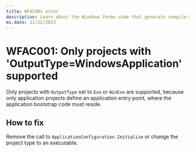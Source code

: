 ```yaml
---
title: WFAC001 error
description: Learn about the Windows Forms code that generate compile-time error WFAC001.
ms.date: 11/22/2023
---
```

# WFAC001: Only projects with 'OutputType=WindowsApplication' supported

Only projects with `OutputType` set to `Exe` or `WinExe` are supported, because only application projects define an application entry point, where the application bootstrap code must reside.

## How to fix

Remove the call to `ApplicationConfiguration.Initialize` or change the project type to an executable.

